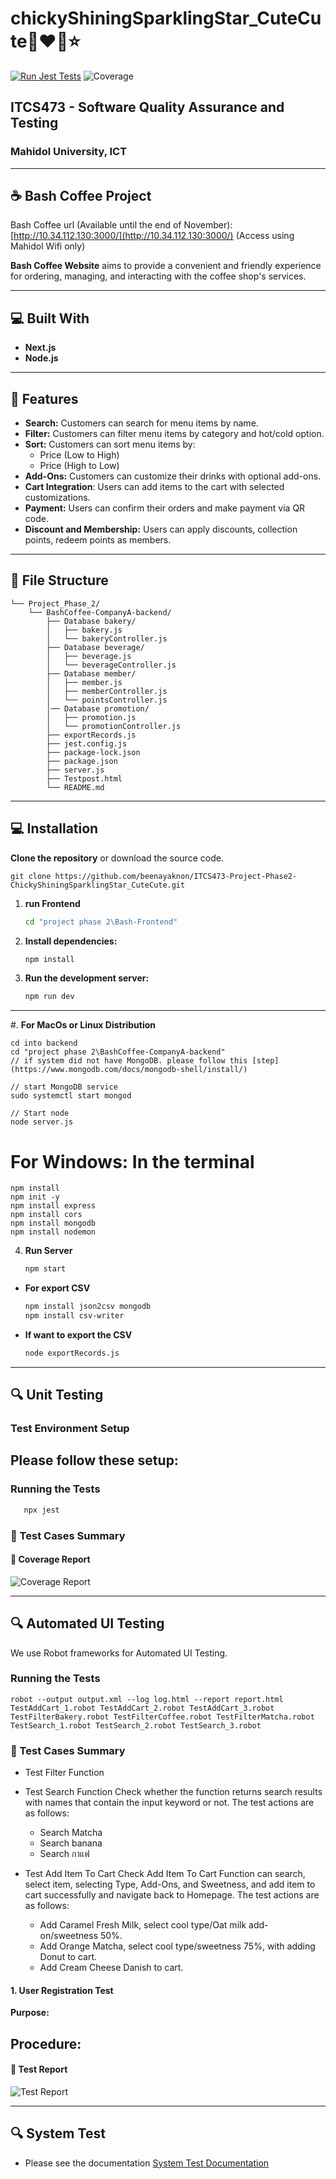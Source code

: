 # **chickyShiningSparklingStar_CuteCute🤩❤️💫⭐**
[![Run Jest Tests](https://github.com/beenayaknon/ITCS473-Project-Phase2-ChickyShiningSparklingStar_CuteCute/actions/workflows/main.yml/badge.svg)](https://github.com/beenayaknon/ITCS473-Project-Phase2-ChickyShiningSparklingStar_CuteCute/actions/workflows/main.yml)
![Coverage](https://codecov.io/gh/beenayaknon/ITCS473-Project-Phase2-ChickyShiningSparklingStar_CuteCute/branch/main/graph/badge.svg)

## **ITCS473 - Software Quality Assurance and Testing**
### **Mahidol University, ICT**

---

## ☕️ **Bash Coffee Project**
Bash Coffee url (Available until the end of November): [http://10.34.112.130:3000/](http://10.34.112.130:3000/) (Access using Mahidol Wifi only)

**Bash Coffee Website** aims to provide a convenient and friendly experience for ordering, managing, and interacting with the coffee shop's services.

---

## 💻 **Built With**
- **Next.js**
- **Node.js**

---

## 🚀 **Features**

- **Search:** Customers can search for menu items by name.
- **Filter:** Customers can filter menu items by category and hot/cold option.
- **Sort:** Customers can sort menu items by:
    - Price (Low to High)
    - Price (High to Low)
- **Add-Ons:** Customers can customize their drinks with optional add-ons.
- **Cart Integration**: Users can add items to the cart with selected customizations.
- **Payment:** Users can confirm their orders and make payment via QR code.
- **Discount and Membership:** Users can apply discounts, collection points, redeem points as members.

---

## 📁 **File Structure**
```
└── Project_Phase_2/
    └── BashCoffee-CompanyA-backend/
        ├── Database bakery/
        │   ├── bakery.js
        │   └── bakeryController.js
        ├── Database beverage/
        │   ├── beverage.js
        │   └── beverageController.js
        ├── Database member/
        │   ├── member.js
        │   ├── memberController.js
        │   └── pointsController.js
        │── Database promotion/
        │   ├── promotion.js
        │   └── promotionController.js
        ├── exportRecords.js
        ├── jest.config.js
        ├── package-lock.json
        ├── package.json
        ├── server.js
        ├── Testpost.html
        └── README.md
```

---

## 💻 **Installation**

**Clone the repository** or download the source code.

    git clone https://github.com/beenayaknon/ITCS473-Project-Phase2-ChickyShiningSparklingStar_CuteCute.git

1. **run Frontend**    

    ```bash
    cd "project phase 2\Bash-Frontend"
    ```

2. **Install dependencies:**

    ```bash
    npm install
    ```

3. **Run the development server:**

    ```bash
    npm run dev
    ```
--------------------------------------



#. **For MacOs or Linux Distribution**

    cd into backend
    cd "project phase 2\BashCoffee-CompanyA-backend"
    // if system did not have MongoDB. please follow this [step](https://www.mongodb.com/docs/mongodb-shell/install/)
   
    // start MongoDB service
    sudo systemctl start mongod

    // Start node
    node server.js

# **For Windows: In the terminal**
    npm install
    npm init -y
    npm install express
    npm install cors
    npm install mongodb
    npm install nodemon

4. **Run Server**
    ```bash
    npm start
    ```

- **For export CSV**
    ```bash
    npm install json2csv mongodb
    npm install csv-writer
    ```
- **If want to export the CSV**
    ```bash
    node exportRecords.js
    ```
---
## 🔍 **Unit Testing**

### Test Environment Setup
Please follow these setup:
- 

### Running the Tests
 ```bash
    npx jest
 ```

### 📝 Test Cases Summary


#### 🎯 Coverage Report
![Coverage Report](./project%20phase%202/assets/Unit_Test_Report.jpg)

--------------

## 🔍 **Automated UI Testing**

We use Robot frameworks for Automated UI Testing.
### Running the Tests
    
    robot --output output.xml --log log.html --report report.html TestAddCart_1.robot TestAddCart_2.robot TestAddCart_3.robot TestFilterBakery.robot TestFilterCoffee.robot TestFilterMatcha.robot TestSearch_1.robot TestSearch_2.robot TestSearch_3.robot


### 📝 Test Cases Summary

- Test Filter Function

- Test Search Function
    Check whether the function returns search results with names that contain the input keyword or not. The test actions are as follows:
  - Search Matcha
  - Search banana
  - Search กาแฟ

- Test Add Item To Cart
    Check Add Item To Cart Function can search, select item, selecting Type, Add-Ons, and Sweetness, and add item to cart successfully and navigate back to Homepage. The test actions are as follows:
  - Add Caramel Fresh Milk, select cool type/Oat milk add-on/sweetness 50%.
  - Add Orange Matcha, select cool type/sweetness 75%, with adding Donut to cart.
  - Add Cream Cheese Danish to cart.
    
#### 1. User Registration Test
**Purpose:** 

**Procedure:**
- 

#### 🎯 Test Report

![Test Report](./project%20phase%202/automated%20test%20cases/AllTestReport.png)

--------------

## 🔍 **System Test**
- Please see the documentation [System Test Documentation](./project%20phase%202/manual%20test%20cases/ManualTeat_chicky.pdf)
